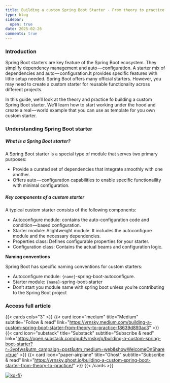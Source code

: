 ```yaml
---
title: Building a custom Spring Boot Starter - From theory to practice
type: blog
sidebar:
  open: true
date: 2025-02-26
comments: true
---
```


### Introduction

Spring Boot starters are key feature of the Spring Boot ecosystem. They simplify dependency management
and auto — configuration. A starter mix of dependencies and auto — configuration.It provides specific features
with little setup needed. Spring Boot offers many official starters. However, you may need to create a custom starter
for reusable functionality across different projects.

In this guide, we’ll look at the theory and practice fo building a custom Spring Boot starter. We’ll learn how to start
working under the hood and create a real — world example that you can use as template for you own custom starter.

### Understanding Spring Boot starter

##### What is a Spring Boot starter?

A Spring Boot starter is a special type of module that serves two primary purposes:
- Provide a curated set of dependencies that integrate smoothly with one another.
- Offers auto — configuration capabilities to enable specific functionaility with minimal configuration.

##### Key components of a custom starter
A typical custom starter consists of the following components:
- Autoconfigure module: contains the auto-configuration code and condition — based configuration.
- Starter module: Alightweight module. It includes the autoconfigure module and the necessary dependencies.
- Properties class: Defines configurable properties for your starter.
- Configuration class: Contains the actual beams and configuration logic.

**Naming conventions**

Spring Boot has specific naming conventions for custom starters:

- Autoconfigure module: `{name}`-spring-boot-autoconfigure.
- Starter module: `{name}`-spring-boot-starter
- Don’t start you module name with spring boot unless you’re contributing to the Spring Boot project


### Access full article
{{< cards cols="3" >}}
{{< card icon="medium" title="Medium" subtitle="Follow & read" link="https://vrnsky.medium.com/building-a-custom-spring-boot-starter-from-theory-to-practice-f8639d893ac3" >}}
{{< card icon="substack" title="Substack" subtitle="Subscribe & read" link="https://open.substack.com/pub/vrnsky/p/building-a-custom-spring-boot-starter?r=3ypfws&utm_campaign=post&utm_medium=web&showWelcomeOnShare=true"  >}}
{{< card icon="paper-airplane" title="Ghost" subtitle="Subscribe & read" link="https://vrnsky.ghost.io/building-a-custom-spring-boot-starter-from-theory-to-practice/"  >}}
{{< /cards >}}

[![ko-fi](https://ko-fi.com/img/githubbutton_sm.svg)](https://ko-fi.com/J3J416GZA5)}
